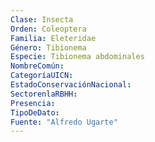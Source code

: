 ```yaml
---
Clase: Insecta
Orden: Coleoptera
Familia: Eleteridae
Género: Tibionema
Especie: Tibionema abdominales
NombreComún: 
CategoríaUICN: 
EstadoConservaciónNacional: 
SectorenlaRBHH: 
Presencia: 
TipoDeDato: 
Fuente: "Alfredo Ugarte"
---
```

